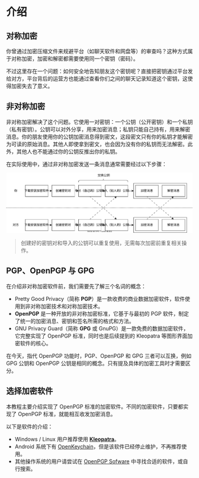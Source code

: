 # 介绍

## 对称加密

你曾通过加密压缩文件来规避平台（如聊天软件和网盘等）的审查吗？这种方式属于对称加密，加密和解密都需要使用同一个密钥（密码）。

不过这里存在一个问题：如何安全地告知朋友这个密钥呢？直接把密钥通过平台发给对方，平台背后的运营方也能通过查看你们之间的聊天记录知道这个密钥，这使得加密失去了意义。

## 非对称加密

非对称加密解决了这个问题。它使用一对密钥：一个公钥（公开密钥）和一个私钥（私有密钥）。公钥可以对外分享，用来加密消息；私钥只能自己持有，用来解密消息。你的朋友使用你的公钥加密消息得到密文，这段密文只有你的私钥才能解密为可读的原始消息。其他人即使拿到密文，也会因为没有你的私钥而无法解密。此外，其他人也不能通过你的公钥反推出你的私钥。

在实际使用中，通过非对称加密发送一条消息通常需要经过以下步骤：

![非对称加密步骤](introduction/steps.svg)

> 创建好的密钥对和导入的公钥可以重复使用，无需每次加密前重复相关操作。

## PGP、OpenPGP 与 GPG

在介绍非对称加密软件前，我们需要先了解三个名词的概念：

- Pretty Good Privacy（简称 **PGP**）是一款收费的商业数据加密软件，软件使用到非对称加密技术和对称加密技术。
- **OpenPGP** 是一种开放的非对称加密标准，它基于与最初的 PGP 软件，制定了统一的加密消息、密钥和签名所需的格式和方法。
- GNU Privacy Guard（简称 **GPG** 或 GnuPG）是一款免费的数据加密软件，它完整实现了 OpenPGP 标准，同时也是后续提到的 Kleopatra 等图形界面加密软件的核心。

在今天，指代 OpenPGP 功能时，PGP、OpenPGP 和 GPG 三者可以互换，例如 GPG 公钥和 OpenPGP 公钥是相同的概念。只有提及具体的加密工具时才需要区分。

## 选择加密软件

本教程主要介绍实现了 OpenPGP 标准的加密软件。不同的加密软件，只要都实现了 OpenPGP 标准，就能相互收发加密消息。

以下是软件的介绍：

- Windows / Linux 用户推荐使用 **[Kleopatra](kleopatra.md)**。
- Android 系统下有 [OpenKeychain](openkeychain.md)，但是该软件已经停止维护，不再推荐使用。
- 其他操作系统的用户请尝试在 [OpenPGP Sofware](https://www.openpgp.org/software/ "点击前往外部站点") 中寻找合适的软件，或自行搜索。